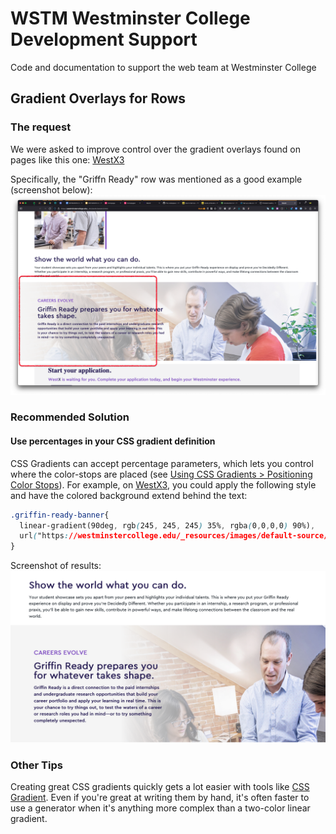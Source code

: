 # WSTM Westminster College Development Support
Code and documentation to support the web team at Westminster College

## Gradient Overlays for Rows
### The request
We were asked to improve control over the gradient overlays found on pages like this one: [WestX3](https://westminstercollege.edu/_dev/westx/westx3.html)

Specifically, the "Griffn Ready" row was mentioned as a good example (screenshot below):
![Screenshot - Griffin Ready Row in Development (before)](/README_images/griffin_before.png)

### Recommended Solution
#### Use percentages in your CSS gradient definition
CSS Gradients can accept percentage parameters, which lets you control where the color-stops are placed (see [Using CSS Gradients > Positioning Color Stops](https://developer.mozilla.org/en-US/docs/Web/CSS/CSS_Images/Using_CSS_gradients#positioning_color_stops)). For example, on [WestX3](https://westminstercollege.edu/_dev/westx/westx3.html), you could apply the following style and have the colored background extend behind the text:

```css
.griffin-ready-banner{
  linear-gradient(90deg, rgb(245, 245, 245) 35%, rgba(0,0,0,0) 90%), 
  url("https://westminstercollege.edu/_resources/images/default-source/westx/griffin-ready-banner.jpg")
}
```
Screenshot of results:
![Screenshot - Griffin Ready Row in Development (before)](/README_images/griffin_after.png)

### Other Tips
Creating great CSS gradients quickly gets a lot easier with tools like [CSS Gradient](https://cssgradient.io/). Even if you're great at writing them by hand, it's often faster to use a generator when it's anything more complex than a two-color linear gradient.
